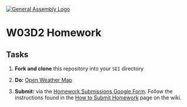 [![General Assembly Logo](https://camo.githubusercontent.com/1a91b05b8f4d44b5bbfb83abac2b0996d8e26c92/687474703a2f2f692e696d6775722e636f6d2f6b6538555354712e706e67)](https://generalassemb.ly)

#  W03D2 Homework

## Tasks

1) **Fork and clone** this repository into your `SEI` directory

2) **Do:** [Open Weather Map](open-weather-map.md)

3) **Submit:** via the [Homework Submissions Google Form](https://docs.google.com/forms/d/e/1FAIpQLSdHPP4AA6PdcmOqFZxqDKTd9dbEfb-hrum3Q3eRyfbbeNxEUQ/viewform). Follow the instructions found in the [How to Submit Homework](https://git.generalassemb.ly/SEIR-Angelica/class-info/wiki/How-to-Submit-Homework) page on the wiki.
